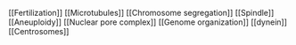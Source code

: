 [[Fertilization]]
[[Microtubules]]
[[Chromosome segregation]]
[[Spindle]]
[[Aneuploidy]]
[[Nuclear pore complex]]
[[Genome organization]]
[[dynein]]
[[Centrosomes]]
